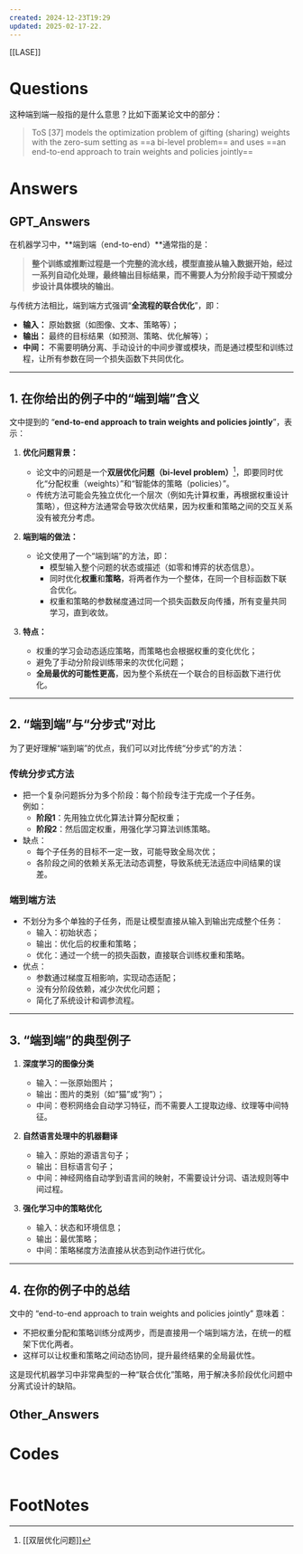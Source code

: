 ```yaml
---
created: 2024-12-23T19:29
updated: 2025-02-17-22.
---
```

[[LASE]]

# Questions
这种端到端一般指的是什么意思？比如下面某论文中的部分：

> ToS [37] models the optimization problem of gifting (sharing) weights with the zero-sum setting as ==a bi-level problem== and uses ==an end-to-end approach to train weights and policies jointly==

# Answers

## GPT_Answers
在机器学习中，**端到端（end-to-end）**通常指的是：

> **整个训练或推断过程是一个完整的流水线，模型直接从输入数据开始，经过一系列自动化处理，最终输出目标结果，而不需要人为分阶段手动干预或分步设计具体模块的输出**。

与传统方法相比，端到端方式强调“**全流程的联合优化**”，即：  
- **输入：** 原始数据（如图像、文本、策略等）；  
- **输出：** 最终的目标结果（如预测、策略、优化解等）；  
- **中间：** 不需要明确分离、手动设计的中间步骤或模块，而是通过模型和训练过程，让所有参数在同一个损失函数下共同优化。

---

## 1. 在你给出的例子中的“端到端”含义

文中提到的 “**end-to-end approach to train weights and policies jointly**”，表示：

1. **优化问题背景：**  
   - 论文中的问题是一个**双层优化问题（bi-level problem）**[^1]，即要同时优化“分配权重（weights）”和“智能体的策略（policies）”。  
   - 传统方法可能会先独立优化一个层次（例如先计算权重，再根据权重设计策略），但这种方法通常会导致次优结果，因为权重和策略之间的交互关系没有被充分考虑。

2. **端到端的做法：**  
   - 论文使用了一个“端到端”的方法，即：  
     - 模型输入整个问题的状态或描述（如零和博弈的状态信息）。  
     - 同时优化**权重**和**策略**，将两者作为一个整体，在同一个目标函数下联合优化。  
     - 权重和策略的参数梯度通过同一个损失函数反向传播，所有变量共同学习，直到收敛。  

3. **特点：**  
   - 权重的学习会动态适应策略，而策略也会根据权重的变化优化；  
   - 避免了手动分阶段训练带来的次优化问题；  
   - **全局最优的可能性更高**，因为整个系统在一个联合的目标函数下进行优化。

---

## 2. “端到端”与“分步式”对比

为了更好理解“端到端”的优点，我们可以对比传统“分步式”的方法：

### **传统分步式方法**
- 把一个复杂问题拆分为多个阶段：每个阶段专注于完成一个子任务。  
  例如：  
  - **阶段1**：先用独立优化算法计算分配权重；  
  - **阶段2**：然后固定权重，用强化学习算法训练策略。  
- 缺点：  
  - 每个子任务的目标不一定一致，可能导致全局次优；  
  - 各阶段之间的依赖关系无法动态调整，导致系统无法适应中间结果的误差。

### **端到端方法**
- 不划分为多个单独的子任务，而是让模型直接从输入到输出完成整个任务：  
  - 输入：初始状态；  
  - 输出：优化后的权重和策略；  
  - 优化：通过一个统一的损失函数，直接联合训练权重和策略。
- 优点：  
  - 参数通过梯度互相影响，实现动态适配；  
  - 没有分阶段依赖，减少次优化问题；  
  - 简化了系统设计和调参流程。

---

## 3. “端到端”的典型例子

1. **深度学习的图像分类**
   - 输入：一张原始图片；  
   - 输出：图片的类别（如“猫”或“狗”）；  
   - 中间：卷积网络会自动学习特征，而不需要人工提取边缘、纹理等中间特征。

2. **自然语言处理中的机器翻译**
   - 输入：原始的源语言句子；  
   - 输出：目标语言句子；  
   - 中间：神经网络自动学到语言间的映射，不需要设计分词、语法规则等中间过程。

3. **强化学习中的策略优化**
   - 输入：状态和环境信息；  
   - 输出：最优策略；  
   - 中间：策略梯度方法直接从状态到动作进行优化。

---

## 4. 在你的例子中的总结

文中的 “end-to-end approach to train weights and policies jointly” 意味着：  
- 不把权重分配和策略训练分成两步，而是直接用一个端到端方法，在统一的框架下优化两者。  
- 这样可以让权重和策略之间动态协同，提升最终结果的全局最优性。

这是现代机器学习中非常典型的一种“联合优化”策略，用于解决多阶段优化问题中分离式设计的缺陷。

## Other_Answers


# Codes

```python

```


# FootNotes

[^1]: [[双层优化问题]]